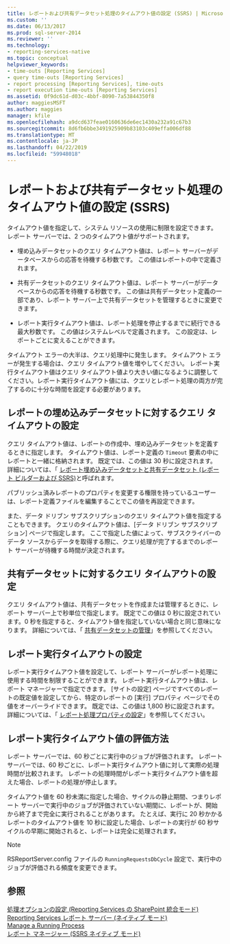 ```yaml
---
title: レポートおよび共有データセット処理のタイムアウト値の設定 (SSRS) | Microsoft Docs
ms.custom: ''
ms.date: 06/13/2017
ms.prod: sql-server-2014
ms.reviewer: ''
ms.technology:
- reporting-services-native
ms.topic: conceptual
helpviewer_keywords:
- time-outs [Reporting Services]
- query time-outs [Reporting Services]
- report processing [Reporting Services], time-outs
- report execution time-outs [Reporting Services]
ms.assetid: 0f9dc61d-d03c-4bbf-8090-7a53844350f8
author: maggiesMSFT
ms.author: maggies
manager: kfile
ms.openlocfilehash: a9dcd637feae0160636de6ec1430a232a91c67b3
ms.sourcegitcommit: 8d6fb6bbe3491925909b83103c409effa006df88
ms.translationtype: MT
ms.contentlocale: ja-JP
ms.lasthandoff: 04/22/2019
ms.locfileid: "59948018"
---
```

# <a name="setting-time-out-values-for-report-and-shared-dataset-processing-ssrs"></a>レポートおよび共有データセット処理のタイムアウト値の設定 (SSRS)
  タイムアウト値を指定して、システム リソースの使用に制限を設定できます。 レポート サーバーでは、2 つのタイムアウト値がサポートされます。  
  
-   埋め込みデータセットのクエリ タイムアウト値は、レポート サーバーがデータベースからの応答を待機する秒数です。 この値はレポートの中で定義されます。  
  
-   共有データセットのクエリ タイムアウト値は、レポート サーバーがデータベースからの応答を待機する秒数です。 この値は共有データセット定義の一部であり、レポート サーバー上で共有データセットを管理するときに変更できます。  
  
-   レポート実行タイムアウト値は、レポート処理を停止するまでに続行できる最大秒数です。 この値はシステムレベルで定義されます。 この設定は、レポートごとに変えることができます。  
  
 タイムアウト エラーの大半は、クエリ処理中に発生します。 タイムアウト エラーが発生する場合は、クエリ タイムアウト値を増やしてください。 レポート実行タイムアウト値はクエリ タイムアウト値より大きい値になるように調整してください。レポート実行タイムアウト値には、クエリとレポート処理の両方が完了するのに十分な時間を設定する必要があります。  
  
## <a name="setting-a-query-time-out-for-an-embedded-dataset-in-a-report"></a>レポートの埋め込みデータセットに対するクエリ タイムアウトの設定  
 クエリ タイムアウト値は、レポートの作成中、埋め込みデータセットを定義するときに指定します。 タイムアウト値は、レポート定義の `Timeout` 要素の中にレポートと一緒に格納されます。 既定では、この値は 30 秒に設定されます。 詳細については、「 [レポート埋め込みデータセットと共有データセット &#40;レポート ビルダーおよび SSRS&#41;](../report-data/report-embedded-datasets-and-shared-datasets-report-builder-and-ssrs.md)と呼ばれます。  
  
 パブリッシュ済みレポートのプロパティを変更する権限を持っているユーザーは、レポート定義ファイルを編集することでこの値を再設定できます。  
  
 また、データ ドリブン サブスクリプションのクエリ タイムアウト値を指定することもできます。 クエリのタイムアウト値は、[データ ドリブン サブスクリプション] ページで指定します。 ここで指定した値によって、サブスクライバーのデータ ソースからデータを取得する際に、クエリ処理が完了するまでのレポート サーバーが待機する時間が決定されます。  
  
## <a name="setting-a-query-time-out-for-a-shared-dataset"></a>共有データセットに対するクエリ タイムアウトの設定  
 クエリ タイムアウト値は、共有データセットを作成または管理するときに、レポート サーバー上で秒単位で指定します。 既定でこの値は 0 秒に設定されています。0 秒を指定すると、タイムアウト値を指定していない場合と同じ意味になります。 詳細については、「 [共有データセットの管理](../report-data/manage-shared-datasets.md)」を参照してください。  
  
## <a name="setting-a-report-execution-time-out"></a>レポート実行タイムアウトの設定  
 レポート実行タイムアウト値を設定して、レポート サーバーがレポート処理に使用する時間を制限することができます。 レポート実行タイムアウト値は、レポート マネージャーで指定できます。 [サイトの設定] ページですべてのレポートの既定値を設定してから、特定のレポートの [実行] プロパティ ページでその値をオーバーライドできます。 既定では、この値は 1,800 秒に設定されます。 詳細については、「 [レポート処理プロパティの設定](set-report-processing-properties.md)」を参照してください。  
  
## <a name="how-report-execution-time-out-values-are-evaluated"></a>レポート実行タイムアウト値の評価方法  
 レポート サーバーでは、60 秒ごとに実行中のジョブが評価されます。 レポート サーバーでは、60 秒ごとに、レポート実行タイムアウト値に対して実際の処理時間が比較されます。 レポートの処理時間がレポート実行タイムアウト値を超えた場合、レポートの処理が停止します。  
  
 タイムアウト値を 60 秒未満に指定した場合、サイクルの静止期間、つまりレポート サーバーで実行中のジョブが評価されていない期間に、レポートが、開始から終了まで完全に実行されることがあります。 たとえば、実行に 20 秒かかるレポートのタイムアウト値を 10 秒に設定した場合、レポートの実行が 60 秒サイクルの早期に開始されると、レポートは完全に処理されます。  
  
> [!NOTE]  
>  RSReportServer.config ファイルの `RunningRequestsDbCycle` 設定で、実行中のジョブが評価される頻度を変更できます。  
  
## <a name="see-also"></a>参照  
 [処理オプションの設定 (Reporting Services の SharePoint 統合モード)](../set-processing-options-reporting-services-in-sharepoint-integrated-mode.md)   
 [Reporting Services レポート サーバー (ネイティブ モード)](reporting-services-report-server-native-mode.md)   
 [Manage a Running Process](../subscriptions/manage-a-running-process.md)   
 [レポート マネージャー &#40;SSRS ネイティブ モード&#41;](../report-manager-ssrs-native-mode.md)  
  
  
